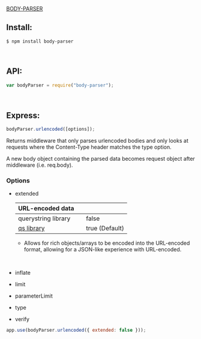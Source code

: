 [BODY-PARSER](https://www.npmjs.com/package/body-parser)

## **Install:**

```console
$ npm install body-parser
```

<br/>

## **API:**

```js
var bodyParser = require("body-parser");
```

<br/>

## **Express:**

```js
bodyParser.urlencoded([options]);
```

Returns middleware that only parses urlencoded bodies and only looks at requests where the Content-Type header matches the type option.

A new body object containing the parsed data becomes request object after middleware (i.e. req.body).

### Options

- extended

  | URL-encoded data                                      |     |                |
  | ----------------------------------------------------- | --- | -------------- |
  | querystring library                                   |     | false          |
  | [qs library](https://www.npmjs.org/package/qs#readme) |     | true (Default) |

  - Allows for rich objects/arrays to be encoded into the URL-encoded format, allowing for a JSON-like experience with URL-encoded.

<br/>

- inflate

- limit

- parameterLimit

- type

- verify

```js
app.use(bodyParser.urlencoded({ extended: false }));
```
